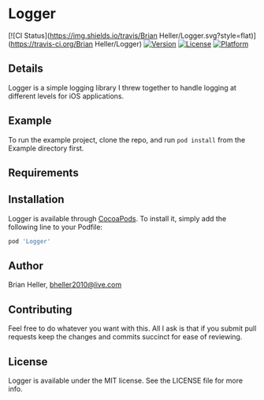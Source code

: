# Logger

[![CI Status](https://img.shields.io/travis/Brian Heller/Logger.svg?style=flat)](https://travis-ci.org/Brian Heller/Logger)
[![Version](https://img.shields.io/cocoapods/v/Logger.svg?style=flat)](https://cocoapods.org/pods/Logger)
[![License](https://img.shields.io/cocoapods/l/Logger.svg?style=flat)](https://cocoapods.org/pods/Logger)
[![Platform](https://img.shields.io/cocoapods/p/Logger.svg?style=flat)](https://cocoapods.org/pods/Logger)

## Details

Logger is a simple logging library I threw together to handle logging at different levels for iOS applications.

## Example

To run the example project, clone the repo, and run `pod install` from the Example directory first.

## Requirements

## Installation

Logger is available through [CocoaPods](https://cocoapods.org). To install
it, simply add the following line to your Podfile:

```ruby
pod 'Logger'
```

## Author

Brian Heller, bheller2010@live.com

## Contributing

Feel free to do whatever you want with this. All I ask is that if you submit pull requests keep the changes and commits succinct for ease of reviewing.

## License

Logger is available under the MIT license. See the LICENSE file for more info.
